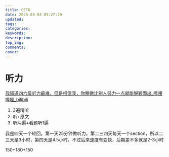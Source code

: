 ```yaml
---
title: CET6
date: 2025-03-03 09:27:20
updated:
tags:
categories:
keywords:
description:
top_img:
comments:
cover:
---
```


# 听力

[我知道四六级听力最难，但是相信我，你稍微比别人努力一点就能脱颖而出_哔哩哔哩_bilibili](https://www.bilibili.com/video/BV1BT411Q7pF/?spm_id_from=333.337.search-card.all.click&vd_source=851eb39e369398dfd488218128ad07b6)

1. 3遍精听
2. 听+原文
3. 听两遍+看题听1遍

我是四天一个轮回，第一天25分钟做听力，第二三四天每天一个section，所以二三天是3小时，第四天是4.5小时，不过后来速度有变快，后期差不多就是2-3小时

150+180+150
